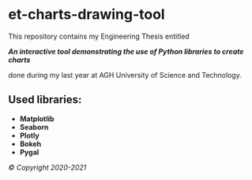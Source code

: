 # et-charts-drawing-tool
This repository contains my Engineering Thesis entitled  

**_An interactive tool demonstrating the use of Python libraries to create charts_**  

done during my last year at AGH University of Science and Technology.


## Used libraries:
+ **Matplotlib**
+ **Seaborn**
+ **Plotly**
+ **Bokeh**
+ **Pygal**

*© Copyright 2020-2021*
